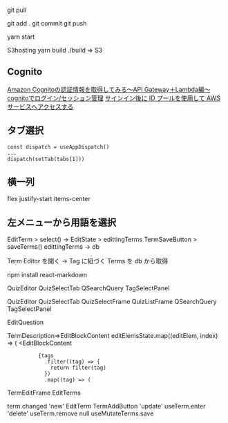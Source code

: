 git pull

git add .
git commit
git push

yarn start

S3hosting
yarn build
./build => S3


## Cognito

[Amazon Cognitoの認証情報を取得してみる～API Gateway＋Lambda編～](https://www.tdi.co.jp/miso/amazon-cognito-api-gateway)
[cognitoでログイン/セッション管理](https://tarepan.hatenablog.com/entry/cognito_UserPools_session_management)
[サインイン後に ID プールを使用して AWS サービスへアクセスする](https://docs.aws.amazon.com/ja_jp/cognito/latest/developerguide/amazon-cognito-integrating-user-pools-with-identity-pools.html)

## タブ選択
````
const dispatch = useAppDispatch()
...
dispatch(setTab(tabs[1]))
````
## 横一列
flex justify-start items-center

## 左メニューから用語を選択
EditTerm > select()
-> EditState > edittingTerms
TermSaveButton > saveTerms()
  edittingTerms -> db

Term Editor を開く
-> Tag に紐づく Terms を db から取得




npm install react-markdown

QuizEditor
QuizSelectTab
QSearchQuery
TagSelectPanel

QuizEditor
  QuizSelectTab
    QuizSelectFrame
      QuizListFrame
    QSearchQuery
      TagSelectPanel

EditQuestion

TermDescription⇒EditBlockContent
            editElemsState.map((editElem, index) => (
              <EditBlockContent

              {tags
                .filter((tag) => {
                  return filter(tag)
                })
                .map((tag) => (


TermEditFrame
EditTerms



term.changed
'new'   EditTerm
        TermAddButton
'update'  useTerm.enter
'delete'  useTerm.remove
null    useMutateTerms.save
